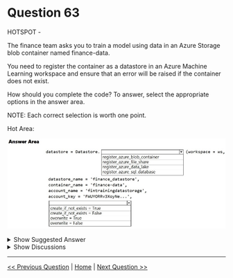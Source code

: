 # Question 63

HOTSPOT -

The finance team asks you to train a model using data in an Azure Storage blob container named finance-data.

You need to register the container as a datastore in an Azure Machine Learning workspace and ensure that an error will be raised if the container does not exist.

How should you complete the code? To answer, select the appropriate options in the answer area.

NOTE: Each correct selection is worth one point.

Hot Area:

![Question Image](../images/q63_q_0007500001.png)

<details>
  <summary>Show Suggested Answer</summary>

<img src="../images/q63_ans_0_0007600001.png" alt="Answer Image"><br>

<p>Box 1: register_azure_blob_container</p>
<p>Register an Azure Blob Container to the datastore.</p>
<p>Box 2: create_if_not_exists = False</p>
<p>Create the file share if it does not exist, defaults to False.</p>
<p>Reference:</p>
<p>https://docs.microsoft.com/en-us/python/api/azureml-core/azureml.core.datastore.datastore</p>

</details>

<details>
  <summary>Show Discussions</summary>

<blockquote><p><strong>MattAnya</strong> <code>(Thu 04 Jul 2024 05:35)</code> - <em>Upvotes: 13</em></p><p>was on exam 01/03/2023</p></blockquote>
<blockquote><p><strong>atyagi55</strong> <code>(Thu 27 Oct 2022 16:36)</code> - <em>Upvotes: 9</em></p><p>give answer is correct.Please refer link
https://azure.github.io/azureml-sdk-for-r/reference/register_azure_blob_container_datastore.html

create_if_not_exists &quot;If TRUE, creates the blob container if it does not exists.&quot;</p></blockquote>

<blockquote><p><strong>MarinaMijailovic</strong> <code>(Sun 27 Oct 2024 09:52)</code> - <em>Upvotes: 3</em></p><p>Answer is correct. We are not creating a container, only registering it and we need an error message if it does not exist. If we set &quot;create_if_not_exists&quot; to true, it will not display the error message but create the container and we dont want that.</p></blockquote>
<blockquote><p><strong>ougullamaija</strong> <code>(Thu 19 Oct 2023 20:23)</code> - <em>Upvotes: 3</em></p><p>You can resolve this by thinking logically. overwrite = False would mean, that we don&#x27;t overwrite the existing file, but that we create a copy! create_if_not_exists = False won&#x27;t create anything if there is an existing folder.</p></blockquote>
<blockquote><p><strong>azurelearner666</strong> <code>(Tue 10 Oct 2023 14:06)</code> - <em>Upvotes: 4</em></p><p>Correct,
A: Register_azure_blob_container
B: Create_if_not_exists = False

First is easy, we are talking about storage accounts and a blob container.
Second too, It should raise an error if the container does not exist, so it should not create it in that case, as there would be no error then.</p></blockquote>

<blockquote><p><strong>kkkk_jjjj</strong> <code>(Mon 18 Sep 2023 08:39)</code> - <em>Upvotes: 2</em></p><p>on exam 18/03/2022</p></blockquote>
<blockquote><p><strong>hargur</strong> <code>(Thu 20 Apr 2023 09:41)</code> - <em>Upvotes: 2</em></p><p>on 19Oct2021</p></blockquote>
<blockquote><p><strong>kisskeo</strong> <code>(Mon 03 Apr 2023 20:14)</code> - <em>Upvotes: 3</em></p><p>On Exam 01 Oct 2021</p></blockquote>
<blockquote><p><strong>mthombenindhl84</strong> <code>(Sat 11 Mar 2023 22:57)</code> - <em>Upvotes: 2</em></p><p>on exam 11/9/2021</p></blockquote>
<blockquote><p><strong>snsnsnsn</strong> <code>(Fri 03 Mar 2023 08:23)</code> - <em>Upvotes: 1</em></p><p>on exam 2/9/21</p></blockquote>
<blockquote><p><strong>dushmantha</strong> <code>(Tue 28 Feb 2023 04:51)</code> - <em>Upvotes: 1</em></p><p>On exam 2021/08/31</p></blockquote>
<blockquote><p><strong>datamijn</strong> <code>(Thu 02 Feb 2023 09:40)</code> - <em>Upvotes: 3</em></p><p>on 2/8/2021</p></blockquote>
<blockquote><p><strong>Rosh4yuh</strong> <code>(Tue 17 Jan 2023 13:50)</code> - <em>Upvotes: 2</em></p><p>on 17/7/2021</p></blockquote>
<blockquote><p><strong>ljljljlj</strong> <code>(Wed 11 Jan 2023 14:48)</code> - <em>Upvotes: 3</em></p><p>On exam 2021/7/10</p></blockquote>
<blockquote><p><strong>prashantjoge</strong> <code>(Fri 25 Nov 2022 06:04)</code> - <em>Upvotes: 2</em></p><p>the answer does not satisfy the question
&quot;ensure that an error will be raised if the container does not exist.&quot;</p></blockquote>
<blockquote><p><strong>ACSC</strong> <code>(Fri 23 Sep 2022 17:50)</code> - <em>Upvotes: 4</em></p><p>Answer is correct. There is a mistake in the documentation. Where it says &#x27;file share&#x27;, it is &#x27;container&#x27;.</p></blockquote>
<blockquote><p><strong>dev2dev</strong> <code>(Tue 13 Sep 2022 05:03)</code> - <em>Upvotes: 3</em></p><p>2nd option should be overwrite = False create_if_not_exists is for the file share.</p></blockquote>
<blockquote><p><strong>Anty85</strong> <code>(Wed 21 Sep 2022 12:16)</code> - <em>Upvotes: 4</em></p><p>Agreed. Incredible how many wrong answers can be found here.</p></blockquote>
<blockquote><p><strong>jamessnow</strong> <code>(Mon 10 Oct 2022 17:24)</code> - <em>Upvotes: 12</em></p><p>the answer is correct don&#x27;t comment if you not sure !</p></blockquote>
<blockquote><p><strong>l2azure</strong> <code>(Fri 30 Sep 2022 15:21)</code> - <em>Upvotes: 13</em></p><p>Answer is correct, if you are not sure don&#x27;t post anything, you are adding to the confusion.
Have a look at the documentation instead:
https://docs.microsoft.com/en-us/python/api/azureml-core/azureml.core.datastore(class)?view=azure-ml-py#register-azure-blob-container-workspace--datastore-name--container-name--account-name--sas-token-none--account-key-none--protocol-none--endpoint-none--overwrite-false--create-if-not-exists-false--skip-validation-false--blob-cache-timeout-none--grant-workspace-access-false--subscription-id-none--resource-group-none-</p></blockquote>

</details>

---

[<< Previous Question](question_62.md) | [Home](../index.md) | [Next Question >>](question_64.md)
